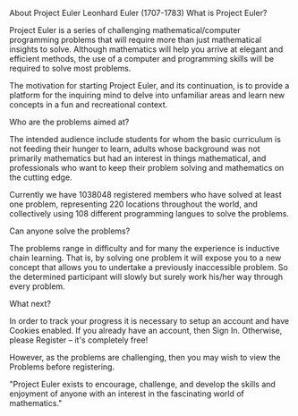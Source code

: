 
About Project Euler
Leonhard Euler (1707-1783)
What is Project Euler?

Project Euler is a series of challenging mathematical/computer programming problems that will require more than just mathematical insights to solve. Although mathematics will help you arrive at elegant and efficient methods, the use of a computer and programming skills will be required to solve most problems.

The motivation for starting Project Euler, and its continuation, is to provide a platform for the inquiring mind to delve into unfamiliar areas and learn new concepts in a fun and recreational context.

Who are the problems aimed at?

The intended audience include students for whom the basic curriculum is not feeding their hunger to learn, adults whose background was not primarily mathematics but had an interest in things mathematical, and professionals who want to keep their problem solving and mathematics on the cutting edge.

Currently we have 1038048 registered members who have solved at least one problem, representing 220 locations throughout the world, and collectively using 108 different programming langues to solve the problems.

Can anyone solve the problems?

The problems range in difficulty and for many the experience is inductive chain learning. That is, by solving one problem it will expose you to a new concept that allows you to undertake a previously inaccessible problem. So the determined participant will slowly but surely work his/her way through every problem.

What next?

In order to track your progress it is necessary to setup an account and have Cookies enabled.
If you already have an account, then Sign In. Otherwise, please Register – it's completely free!

However, as the problems are challenging, then you may wish to view the Problems before registering.


"Project Euler exists to encourage, challenge, and develop the skills and enjoyment of anyone with an interest in the fascinating world of mathematics."

